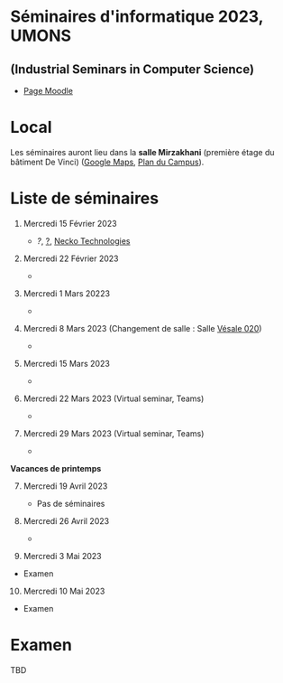 # Séminaires d'informatique 2023, UMONS 
## (Industrial Seminars in Computer Science)


- [Page Moodle](https://moodle.umons.ac.be/course/view.php?id=455)

# Local

Les séminaires auront lieu dans la **salle Mirzakhani** (première étage du bâtiment De Vinci) ([Google Maps](https://goo.gl/maps/y83a97kLffiojN4o7), [Plan du Campus](./map_nimy.pdf)).

# Liste de séminaires

1. Mercredi 15 Février 2023 

	* *?*, [?](https://www.smalsresearch.be/author/berten/), [Necko Technologies](https://www.necko.tech/homepage)



2. Mercredi 22 Février 2023 

	*


3. Mercredi 1 Mars 20223

	* 


4. Mercredi 8 Mars 2023 (Changement de salle : Salle [Vésale 020](./map_nimy.pdf))

	* 


5. Mercredi 15 Mars 2023

	* 

6. Mercredi 22 Mars 2023 (Virtual seminar, Teams)

	* 

7. Mercredi 29 Mars 2023 (Virtual seminar, Teams)

	*



**Vacances de printemps**

7. Mercredi 19 Avril 2023

	* Pas de séminaires

8. Mercredi 26 Avril 2023 

	*

9. Mercredi 3 Mai 2023

  * Examen

10. Mercredi 10 Mai 2023

  * Examen

# Examen

TBD
